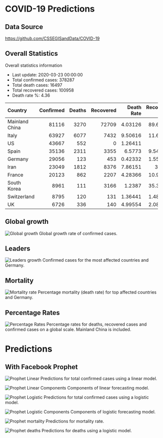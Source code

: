 # COVID-19 Predictions

## Data Source
https://github.com/CSSEGISandData/COVID-19

## Overall Statistics

Overall statistics information
- Last update: 2020-03-23 00:00:00
- Total confirmed cases: 378287
- Total death cases: 16497
- Total recovered cases: 100958
- Death rate %: 4.36

| Country        |   Confirmed |   Deaths |   Recovered |   Death Rate |   Recovery Rate |   Active |
|:---------------|------------:|---------:|------------:|-------------:|----------------:|---------:|
| Mainland China |       81116 |     3270 |       72709 |      4.03126 |        89.6358  |     5137 |
| Italy          |       63927 |     6077 |        7432 |      9.50616 |        11.6258  |    50418 |
| US             |       43667 |      552 |           0 |      1.26411 |         0       |    43115 |
| Spain          |       35136 |     2311 |        3355 |      6.5773  |         9.54861 |    29470 |
| Germany        |       29056 |      123 |         453 |      0.42332 |         1.55906 |    28480 |
| Iran           |       23049 |     1812 |        8376 |      7.86151 |        36.34    |    12861 |
| France         |       20123 |      862 |        2207 |      4.28366 |        10.9675  |    17054 |
| South Korea    |        8961 |      111 |        3166 |      1.2387  |        35.3309  |     5684 |
| Switzerland    |        8795 |      120 |         131 |      1.36441 |         1.48948 |     8544 |
| UK             |        6726 |      336 |         140 |      4.99554 |         2.08147 |     6250 |


## Global growth
![Global growth](images/overall.png?raw=true "Global growth")
Global growth rate of confirmed cases.

## Leaders
![Leaders growth](images/leaders.png?raw=true "Leaders growth")
Confirmed cases for the most affected countries and Germany.

## Mortality
![Mortality rate](images/mortality.png?raw=true "Mortality rate")
Percentage mortality (death rate) for top affected countries and Germany.

## Percentage Rates
![Percentage Rates](images/rates.png?raw=true "Percentage rates")
Percentage rates for deaths, recovered cases and confirmed cases on a global scale. Mainland China is included.

# Predictions

## With Facebook Prophet

![Prophet Linear](images/prophet_linear_confirmed.png?raw=true "Predictions")
Predictions for total confirmed cases using a linear model.

![Prophet Linear Components](images/prophet_linear_confirmed_components.png?raw=true "Components")
Components of linear forecasting model.

![Prophet Logistic](images/prophet_logistic_confirmed.png?raw=true "Predictions")
Predictions for total confirmed cases using a logistic model.

![Prophet Logistic Components](images/prophet_logistic_confirmed_components.png?raw=true "Components")
Components of logistic forecasting model.

![Prophet mortality](images/prophet_mortality.png?raw=true "Predictions mortality rate")
Predictions for mortality rate.

![Prophet deaths](images/prophet_deaths.png?raw=true "Predictions deaths")
Predictions for deaths using a logistic model.
